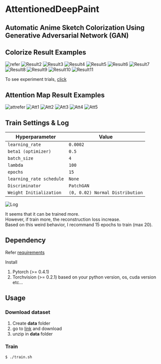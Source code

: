 # AttentionedDeepPaint

## Automatic Anime Sketch Colorization Using Generative Adversarial Network (GAN)

## Colorize Result Examples

![refer](https://i.imgur.com/lDzhfjK.png)
![Result2](https://i.imgur.com/C49CdDC.png)
![Result3](https://i.imgur.com/lzHKnm0.png)
![Result4](https://i.imgur.com/kwMmfWp.png)
![Result5](https://i.imgur.com/bUEzmI6.png)
![Result6](https://i.imgur.com/6U1VWtL.png)
![Result7](https://i.imgur.com/q5Tr7y8.png)
![Result8](https://i.imgur.com/1g5f0vE.png)
![Result9](https://i.imgur.com/Rfvf9i4.png)
![Result10](https://i.imgur.com/EpcLh22.png)
![Result11](https://i.imgur.com/IzeXRMb.png)

To see experiment trials, [click](https://github.com/ktaebum/AttentionedDeepPaint/tree/master/results)

## Attention Map Result Examples
![attrefer](https://i.imgur.com/Y1SPOFy.png)
![Att1](https://i.imgur.com/AnqFQul.png)
![Att2](https://i.imgur.com/Gs4yQq8.png)
![Att3](https://i.imgur.com/40ZVsk7.png)
![Att4](https://i.imgur.com/r5FhAwQ.png)
![Att5](https://i.imgur.com/UV40RH3.png)

## Train Settings & Log

Hyperparameter   | Value
--------------   | ---------
`learning_rate`  | `0.0002`
`beta1 (optimizer)`  | `0.5`
`batch_size`  | `4`
`lambda`  | `100`
`epochs`  | `15`
`learning_rate schedule`  | `None`
`Discriminator` | `PatchGAN`
`Weight Initialization` | `(0, 0.02) Normal Distribution`

![Log](https://i.imgur.com/6qwIfXj.png)

It seems that it can be trained more.  
However, if train more, the reconstruction loss increase.  
Based on this weird behavior, I recommand 15 epochs to train (max 20).

## Dependency

Refer [requirements](https://github.com/ktaebum/AttentionedDeepPaint/tree/master/requirements.txt)

Install 
1. Pytorch (>= 0.4.1)
2. Torchvision (>= 0.2.1)
based on your python version, os, cuda version etc...

## Usage

### Download dataset

1. Create **data** folder
2. go to [link](https://www.kaggle.com/ktaebum/animesketchcolorpair) and download
3. unzip in **data** folder

### Train

`
$ ./train.sh
`

